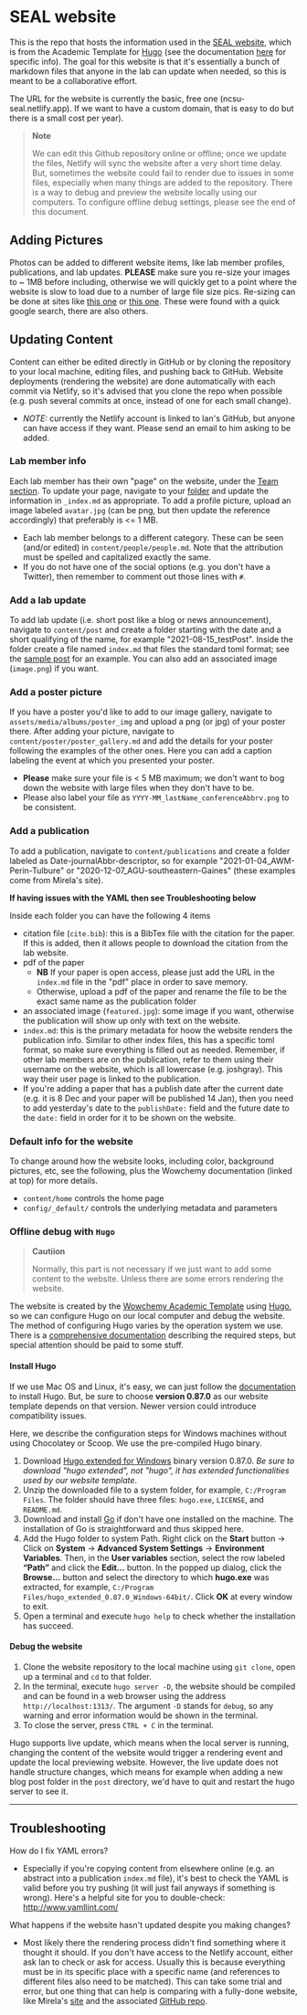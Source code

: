 # SEAL website
This is the repo that hosts the information used in the [SEAL website](https://ncsu-seal.netlify.app/), which is from the Academic Template for [Hugo](https://github.com/gohugoio/hugo) (see the documentation [here](https://wowchemy.com/docs/) for specific info). The goal for this website is that it's essentially a bunch of markdown files that anyone in the lab can update when needed, so this is meant to be a collaborative effort.

The URL for the website is currently the basic, free one (ncsu-seal.netlify.app). If we want to have a custom domain, that is easy to do but there is a small cost per year).

> **Note** 
> 
> We can edit this Github repository online or offline; once we update the files, Netlify will sync the website after a very short time delay. But, sometimes the website could fail to render due to issues in some files, especially when many things are added to the repository. There is a way to debug and preview the website locally using our computers. To configure offline debug settings, please see the end of this document.

## Adding Pictures
Photos can be added to different website items, like lab member profiles, publications, and lab updates. **PLEASE** make sure you re-size your images to ~ 1MB before including, otherwise we will quickly get to a point where the website is slow to load due to a number of large file size pics. Re-sizing can be done at sites like [this one](https://resizeimage.net/) or [this one](http://www.simpleimageresizer.com/). These were found with a quick google search, there are also others.

## Updating Content
Content can either be edited directly in GitHub or by cloning the repository to your local machine, editing files, and pushing back to GitHub. Website deployments (rendering the website) are done automatically with each commit via Netlify, so it's advised that you clone the repo when possible (e.g. push several commits at once, instead of one for each small change). 
- *NOTE:* currently the Netlify account is linked to Ian's GitHub, but anyone can have access if they want. Please send an email to him asking to be added.

### Lab member info
Each lab member has their own "page" on the website, under the [Team section](https://ncsu-seal.netlify.app/people/). To update your page, navigate to your [folder](https://github.com/ncsuSEAL/sealWebsite/tree/master/content/authors) and update the information in `_index.md` as appropriate. To add a profile picture, upload an image labeled `avatar.jpg` (can be png, but then update the reference accordingly) that preferably is <= 1 MB.
- Each lab member belongs to a different category. These can be seen (and/or edited) in `content/people/people.md`. Note that the attribution must be spelled and capitalized exactly the same.
- If you do not have one of the social options (e.g. you don't have a Twitter), then remember to comment out those lines with `#`.

### Add a lab update
To add lab update (i.e. short post like a blog or news announcement), navigate to `content/post` and create a folder starting with the date and a short qualifying of the name, for example "2021-08-15_testPost". Inside the folder create a file named `index.md` that files the standard toml format; see the [sample post](https://github.com/ncsuSEAL/sealWebsite/tree/master/content/post/2021-08-26_introJennaOwen) for an example. You can also add an associated image (`image.png`) if you want.

### Add a poster picture
If you have a poster you'd like to add to our image gallery, navigate to `assets/media/albums/poster_img` and upload a png (or jpg) of your poster there. After adding your picture, navigate to `content/poster/poster_gallery.md` and add the details for your poster following the examples of the other ones. Here you can add a caption labeling the event at which you presented your poster.
- **Please** make sure your file is < 5 MB maximum; we don't want to bog down the website with large files when they don't have to be.
- Please also label your file as `YYYY-MM_lastName_conferenceAbbrv.png` to be consistent.

### Add a publication
To add a publication, navigate to `content/publications` and create a folder labeled as Date-journalAbbr-descriptor, so for example "2021-01-04_AWM-Perin-Tulbure" or "2020-12-07_AGU-southeastern-Gaines" (these examples come from Mirela's site). 

**If having issues with the YAML then see Troubleshooting below**

Inside each folder you can have the following 4 items
- citation file (`cite.bib`): this is a BibTex file with the citation for the paper. If this is added, then it allows people to download the citation from the lab website.
- pdf of the paper
  - **NB** If your paper is open access, please just add the URL in the `index.md` file in the "pdf" place in order to save memory.
  - Otherwise, upload a pdf of the paper and rename the file to be the exact same name as the publication folder
- an associated image (`featured.jpg`): some image if you want, otherwise the publication will show up only with text on the website.
- `index.md`: this is the primary metadata for hoow the website renders the publication info. Similar to other index files, this has a specific toml format, so make sure everything is filled out as needed. Remember, if other lab members are on the publication, refer to them using their username on the website, which is all lowercase (e.g. joshgray). This way their user page is linked to the publication.
- If you're adding a paper that has a publish date after the current date (e.g. it is 8 Dec and your paper will be published 14 Jan), then you need to add yesterday's date to the `publishDate:` field and the future date to the `date:` field in order for it to be shown on the website.

### Default info for the website
To change around how the website looks, including color, background pictures, etc, see the following, plus the Wowchemy documentation (linked at top) for more details.
- `content/home` controls the home page
- `config/_default/` controls the underlying metadata and parameters

### Offline debug with `Hugo`

> **Cautiion**
> 
> Normally, this part is not necessary if we just want to add some content to the website. Unless there are some errors rendering the website. 

The website is created by the [Wowchemy Academic Template](https://wowchemy.com/) using [Hugo](https://github.com/gohugoio/hugo), so we can configure Hugo on our local computer and debug the website. The method of configuring Hugo varies by the operation system we use. There is a [comprehensive documentation](https://gohugo.io/getting-started/installing/) describing the required steps, but special attention should be paid to some stuff. 

#### Install Hugo

If we use Mac OS and Linux, it's easy, we can just follow the [documentation](https://gohugo.io/getting-started/installing/) to install Hugo. But, be sure to choose **version 0.87.0** as our website template depends on that version. Newer version could introduce compatibility issues. 

Here, we describe the configuration steps for Windows machines without using Chocolatey or Scoop. We use the pre-compiled Hugo binary.

1. Download [Hugo extended for Windows](https://github.com/gohugoio/hugo/releases/tag/v0.87.0) binary version 0.87.0. *Be sure to download "hugo extended", not "hugo", it has extended functionalities used by our website template*. 
2. Unzip the downloaded file to a system folder, for example, `C:/Program Files`. The folder should have three files: `hugo.exe`, `LICENSE`, and `README.md`. 
3. Download and install [Go](https://go.dev/dl/) if don't have one installed on the machine. The installation of Go is straightforward and thus skipped here.
4. Add the Hugo folder to system Path. Right click on the **Start** button -> Click on **System** -> **Advanced System Settings** -> **Environment Variables**. Then, in the **User variables** section, select the row labeled **“Path”** and click the **Edit...** button. In the popped up dialog, click the **Browse…** button and select the directory to which **hugo.exe** was extracted, for example, `C:/Program Files/hugo_extended_0.87.0_Windows-64bit/`. Click **OK** at every window to exit.
5. Open a terminal and execute `hugo help` to check whether the installation has succeed. 

#### Debug the website

1. Clone the website repository to the local machine using `git clone`, open up a terminal and `cd` to that folder. 
2. In the terminal, execute `hugo server -D`, the website should be compiled and can be found in a web browser using the address `http://localhost:1313/`. The argument `-D` stands for `debug`, so any warning and error information would be shown in the terminal. 
3. To close the server, press `CTRL + C` in the terminal.

Hugo supports live update, which means when the local server is running, changing the content of the website would trigger a rendering event and update the local previewing website. However, the live update does not handle structure changes, which means for example when adding a new blog post folder in the `post` directory, we'd have to quit and restart the hugo server to see it.


----

## Troubleshooting

How do I fix YAML errors?
- Especially if you're copying content from elsewhere online (e.g. an abstract into a publication `index.md` file), it's best to check the YAML is valid before you try pushing (it will just fail anyways if something is wrong). Here's a helpful site for you to double-check: http://www.yamllint.com/

What happens if the website hasn't updated despite you making changes?
- Most likely there the rendering process didn't find something where it thought it should. If you don't have access to the Netlify account, either ask Ian to check or ask for access. Usually this is because everything must be in its specific place with a specific name (and references to different files also need to be matched). This can take some trial and error, but one thing that can help is comparing with a fully-done website, like Mirela's [site](https://practical-pike-e67a8a.netlify.app/) and the associated [GitHub repo](https://github.com/MirelaGTulbure/gaec-lab).
